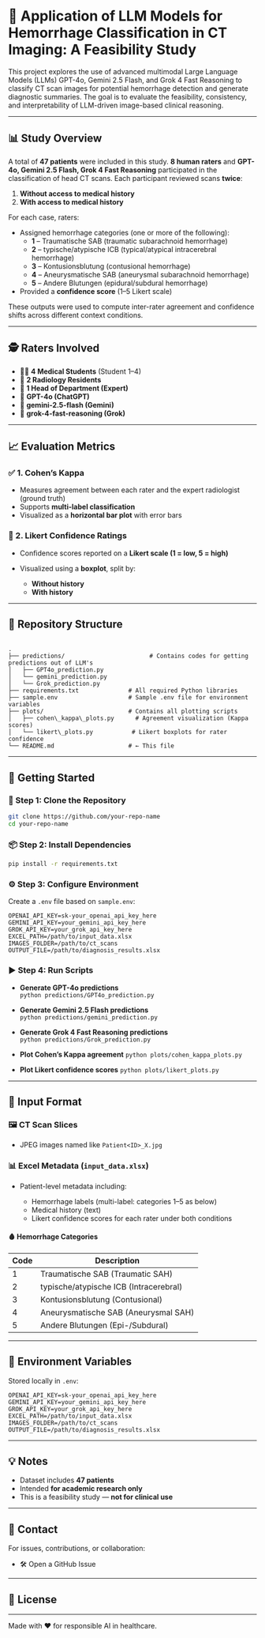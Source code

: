 # 🧠 Application of LLM Models for Hemorrhage Classification in CT Imaging: A Feasibility Study

This project explores the use of advanced multimodal Large Language Models (LLMs) GPT-4o, Gemini 2.5 Flash, and Grok 4 Fast Reasoning to classify CT scan images for potential hemorrhage detection and generate diagnostic summaries. The goal is to evaluate the feasibility, consistency, and interpretability of LLM-driven image-based clinical reasoning.

---

## 📊 Study Overview

A total of **47 patients** were included in this study. **8 human raters** and **GPT-4o, Gemini 2.5 Flash, Grok 4 Fast Reasoning** participated in the classification of head CT scans. Each participant reviewed scans **twice**:

1. **Without access to medical history**
2. **With access to medical history**

For each case, raters:

* Assigned hemorrhage categories (one or more of the following):
  - **1** – Traumatische SAB (traumatic subarachnoid hemorrhage)
  - **2** – typische/atypische ICB (typical/atypical intracerebral hemorrhage)
  - **3** – Kontusionsblutung (contusional hemorrhage)
  - **4** – Aneurysmatische SAB (aneurysmal subarachnoid hemorrhage)
  - **5** – Andere Blutungen (epidural/subdural hemorrhage)
* Provided a **confidence score** (1–5 Likert scale)

These outputs were used to compute inter-rater agreement and confidence shifts across different context conditions.

---

## 🕵️ Raters Involved

* 👩‍⚕️ **4 Medical Students** (Student 1–4)
* 🩻 **2 Radiology Residents**
* 🧠 **1 Head of Department (Expert)**
* 🤖 **GPT-4o (ChatGPT)**
* 🤖 **gemini-2.5-flash (Gemini)**
* 🤖 **grok-4-fast-reasoning (Grok)**
  
---

## 📈 Evaluation Metrics

### ✅ 1. **Cohen’s Kappa**

* Measures agreement between each rater and the expert radiologist (ground truth)
* Supports **multi-label classification**
* Visualized as a **horizontal bar plot** with error bars

### 🎯 2. **Likert Confidence Ratings**

* Confidence scores reported on a **Likert scale (1 = low, 5 = high)**
* Visualized using a **boxplot**, split by:

  * **Without history**
  * **With history**

---

## 📁 Repository Structure

```

.
├── predictions/                        # Contains codes for getting predictions out of LLM's
│   ├── GPT4o_prediction.py     
│   └── gemini_prediction.py
│   └── Grok_prediction.py                  
├── requirements.txt              # All required Python libraries
├── sample.env                    # Sample .env file for environment variables
├── plots/                        # Contains all plotting scripts
│   ├── cohen\_kappa\_plots.py      # Agreement visualization (Kappa scores)
│   └── likert\_plots.py           # Likert boxplots for rater confidence
└── README.md                     # ← This file

````

---

## 🚀 Getting Started

### 🧰 Step 1: Clone the Repository

```bash
git clone https://github.com/your-repo-name
cd your-repo-name
````

### 📦 Step 2: Install Dependencies

```bash
pip install -r requirements.txt
```

### ⚙️ Step 3: Configure Environment

Create a `.env` file based on `sample.env`:

```
OPENAI_API_KEY=sk-your_openai_api_key_here
GEMINI_API_KEY=your_gemini_api_key_here
GROK_API_KEY=your_grok_api_key_here
EXCEL_PATH=/path/to/input_data.xlsx
IMAGES_FOLDER=/path/to/ct_scans
OUTPUT_FILE=/path/to/diagnosis_results.xlsx
```

### ▶️ Step 4: Run Scripts

* **Generate GPT-4o predictions**  
  `python predictions/GPT4o_prediction.py`

* **Generate Gemini 2.5 Flash predictions**  
  `python predictions/gemini_prediction.py`

* **Generate Grok 4 Fast Reasoning predictions**  
  `python predictions/Grok_prediction.py`

* **Plot Cohen’s Kappa agreement**
  `python plots/cohen_kappa_plots.py`

* **Plot Likert confidence scores**
  `python plots/likert_plots.py`

---

## 📄 Input Format

### 🖼️ CT Scan Slices

* JPEG images named like `Patient<ID>_X.jpg`

### 📊 Excel Metadata (`input_data.xlsx`)

* Patient-level metadata including:

  * Hemorrhage labels (multi-label: categories 1–5 as below)
  * Medical history (text)
  * Likert confidence scores for each rater under both conditions

#### 🩸 Hemorrhage Categories

| Code | Description                            |
| ---- | -------------------------------------- |
| 1    | Traumatische SAB (Traumatic SAH)       |
| 2    | typische/atypische ICB (Intracerebral) |
| 3    | Kontusionsblutung (Contusional)        |
| 4    | Aneurysmatische SAB (Aneurysmal SAH)   |
| 5    | Andere Blutungen (Epi-/Subdural)       |

---

## 🔐 Environment Variables

Stored locally in `.env`:

```
OPENAI_API_KEY=sk-your_openai_api_key_here
GEMINI_API_KEY=your_gemini_api_key_here
GROK_API_KEY=your_grok_api_key_here
EXCEL_PATH=/path/to/input_data.xlsx
IMAGES_FOLDER=/path/to/ct_scans
OUTPUT_FILE=/path/to/diagnosis_results.xlsx
```

---

## 💡 Notes

* Dataset includes **47 patients**
* Intended **for academic research only**
* This is a feasibility study — **not for clinical use**

---

## 📢 Contact

For issues, contributions, or collaboration:

* 🛠️ Open a GitHub Issue

---

## 📃 License



---

Made with ❤️ for responsible AI in healthcare.
